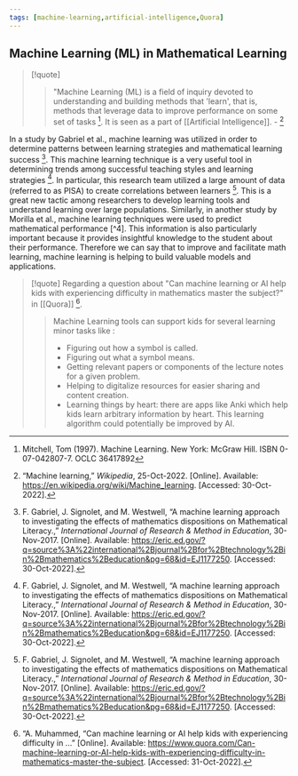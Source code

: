 ```yaml
---
tags: [machine-learning,artificial-intelligence,Quora]
---
```


## Machine Learning (ML) in Mathematical Learning

> [!quote] 
> > "Machine Learning (ML) is a field of inquiry devoted to understanding and building methods that 'learn', that is, methods that leverage data to improve performance on some set of tasks [^2]. It is seen as a part of [[Artificial Intelligence]]. - [^1]

In a study by Gabriel et al., machine learning was utilized in order to determine patterns between learning strategies and mathematical learning success [^3].  This machine learning technique is a very useful tool in determining trends among successful teaching styles and learning strategies [^3]. In particular, this research team utilized a large amount of data (referred to as PISA) to create correlations between learners [^3].  This is a great new tactic among researchers to develop learning tools and understand learning over large populations.  Similarly, in another study by Morilla et al., machine learning techniques were used to predict mathematical performance [^4].  This information is also particularly important because it provides insightful knowledge to the student about their performance.  Therefore we can say that to improve and facilitate math learning, machine learning is helping to build valuable models and applications. 

> [!quote] 
> Regarding a question about "Can machine learning or AI help kids with experiencing difficulty in mathematics master the subject?" in [[Quora]] [^5].
> 
> > Machine Learning  tools can support kids for several learning minor tasks like :
> > - Figuring out how a symbol is called.
> > - Figuring out what a symbol means.
> > - Getting relevant papers or components of the lecture notes for a given problem.
> > - Helping to digitalize resources for easier sharing and content creation.
> > - Learning things by heart: there are apps like Anki which help kids learn arbitrary information by heart. This learning algorithm could potentially be improved by AI. 

[^1]: “Machine learning,” _Wikipedia_, 25-Oct-2022. [Online]. Available: https://en.wikipedia.org/wiki/Machine_learning. [Accessed: 30-Oct-2022].
[^2]: Mitchell, Tom (1997). Machine Learning. New York: McGraw Hill. ISBN 0-07-042807-7. OCLC 36417892 
[^3]: F. Gabriel, J. Signolet, and M. Westwell, “A machine learning approach to investigating the effects of mathematics dispositions on Mathematical Literacy.,” _International Journal of Research & Method in Education_, 30-Nov-2017. [Online]. Available: https://eric.ed.gov/?q=source%3A%22international%2Bjournal%2Bfor%2Btechnology%2Bin%2Bmathematics%2Beducation&pg=68&id=EJ1177250. [Accessed: 30-Oct-2022].
[^3]: R. C. Morilla, R. D. Omabe, C. J. S. Tolibas, J. K. D. Treceñe, and E. E. C. Cornillez Jr, “Application of machine learning algorithms in predicting the performance of students in mathematics in the modern world.,” _ARAN-AWAN Journal of Educational Research and Technology Management_, vol. 1, pp. 49–57, Nov. 2020.
[^5]: “A. Muhammed, “Can machine learning or AI help kids with experiencing difficulty in ...” [Online]. Available: https://www.quora.com/Can-machine-learning-or-AI-help-kids-with-experiencing-difficulty-in-mathematics-master-the-subject. [Accessed: 31-Oct-2022].



